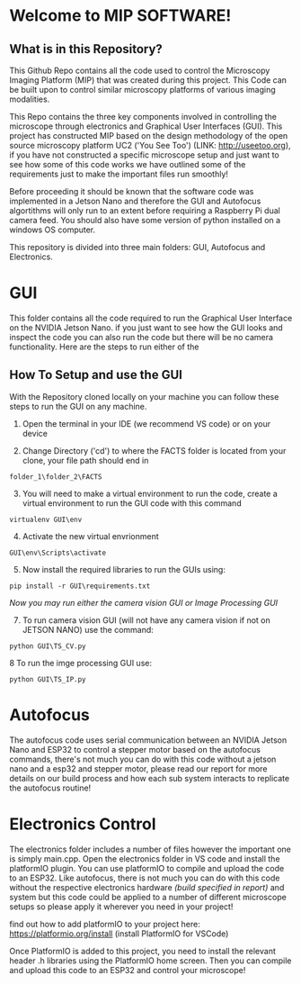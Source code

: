 # Welcome to MIP SOFTWARE!

## What is in this Repository? 
This Github Repo contains all the code used to control the Microscopy Imaging Platform (MIP) that was created during this project. This Code can be built upon to control similar microscopy platforms of various imaging modalities.


This Repo contains the three key components involved in controlling the microscope through electronics and Graphical User Interfaces (GUI). This project has constructed MIP based on the design methodology of the open source microscopy 
platform UC2 ('You See Too') (LINK: http://useetoo.org), if you have not constructed a specific microscope setup and just want to see how some of this code works we have outlined some of the requirements just to make the important files run smoothly!

Before proceeding it should be known that the software code was implemented in a Jetson Nano and therefore the GUI and Autofocus algortithms will only run to an extent before requiring a Raspberry Pi dual camera feed. You should also have some version of python installed on a windows OS computer.

This repository is divided into three main folders: GUI, Autofocus and Electronics.

# GUI

This folder contains all the code required to run the Graphical User Interface on the NVIDIA Jetson Nano. if you just want to see how the GUI looks and inspect the code you can also run the code but there will be no camera functionality. Here are the steps to run either of the

## How To Setup and use the GUI

With the Repository cloned locally on your machine you can follow these steps to run the GUI on any machine.

1. Open the terminal in your IDE (we recommend VS code) or on your device

2. Change Directory ('cd') to where the FACTS folder is located from your clone, your file path should end in 

```
folder_1\folder_2\FACTS
```

3. You will need to make a virtual environment to run the code, create a virtual environment to run the GUI code with this command

```
virtualenv GUI\env  
```

4. Activate the new virtual envrionment 

```
GUI\env\Scripts\activate 
```

5. Now install the required libraries to run the GUIs using:

```
pip install -r GUI\requirements.txt
```


*Now you may run either the camera vision GUI or Image Processing GUI*


7. To run camera vision GUI (will not have any camera vision if not on JETSON NANO) use the command:

```
python GUI\TS_CV.py
```

8 To run the imge processing GUI use: 

```
python GUI\TS_IP.py
```

# Autofocus 

The autofocus code uses serial communication between an NVIDIA Jetson Nano and ESP32 to control a stepper motor based on the autofocus commands, there's not much you can do with this code without a jetson nano and a esp32 and stepper motor, please read our report for more details on our build process and how each sub system interacts to replicate the autofocus routine!

# Electronics Control

The electronics folder includes a number of files however the important one is simply main.cpp. Open the electronics folder in VS code and install the platformIO plugin. You can use platformIO to compile and upload the code to an ESP32. Like autofocus, there is not much you can do with this code without the respective electronics hardware *(build specified in report)* and system but this code could be applied to a number of different microscope setups so please apply it wherever you need in your project!

find out how to add platformIO to your project here: https://platformio.org/install (install PlatformIO for VSCode)


Once PlatformIO is added to this project, you need to install the relevant header .h libraries using the PlatformIO home screen. Then you can compile and upload this code to an ESP32 and control your microscope!
